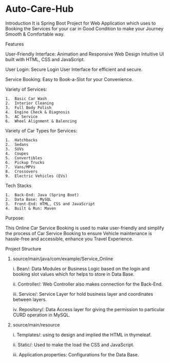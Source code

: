 # Auto-Care-Hub
Introduction
It is Spring Boot Project for Web Application which uses to Booking the Services for your car in Good Condition to make your Journey Smooth & Comfortable way. 

Features

User-Friendly Interface: Animation and Responsive Web Design Intuitive UI built with HTML, CSS and JavaScript.

User Login: Secure Login User Interface for efficient and secure.

Service Booking: Easy to Book-a-Slot for your Convenience. 

Variety of Services:

    1.	Basic Car Wash
    2.	Interior Cleaning
    3.	Full Body Polish
    4.	Engine Check & Diagnosis
    5.	AC Service
    6.	Wheel Alignment & Balencing 

Variety of Car Types for Services:

    1.	Hatchbacks
    2.	Sedans
    3.	SUVs
    4.	Coupes
    5.	Convertibles
    6.	Pickup Trucks
    7.	Vans/MPVs
    8.	Crossovers
    9.	Electric Vehicles (EVs)

Tech Stacks

    1.	Back-End: Java (Spring Boot)
    2.	Data Base: MySQL
    3.	Front-End: HTML, CSS and JavaScript
    4.	Built & Run: Maven 



Purpose:

This Online Car Service Booking is used to make user-friendly and simplify the process of Car Service Booking to ensure Vehicle maintenance is hassle-free and accessible, enhance you Travel Experience.

Project Structure

1.	source/main/java/com/example/Service_Online

    i.	  Bean/: Data Modules or Business Logic based on the login and booking slot values which for helps to store in Data Base.
  	
    ii.	  Controller/: Web Controller also makes connection for the Back-End.
  	
    iii.	Service/: Service Layer for hold business layer and coordinates between layers.
  	
    iv. 	Repository/: Data Access layer for giving the permission to particular CURD operation in MySQL.

2.	source/main/resource

    i.	  Templates/: using to design and implied the HTML in thymeleaf.
  	
    ii.	  Static/: Used to make the load the CSS and JavaScript.
  	
    iii.	Application.properties: Configurations for the Data Base.
